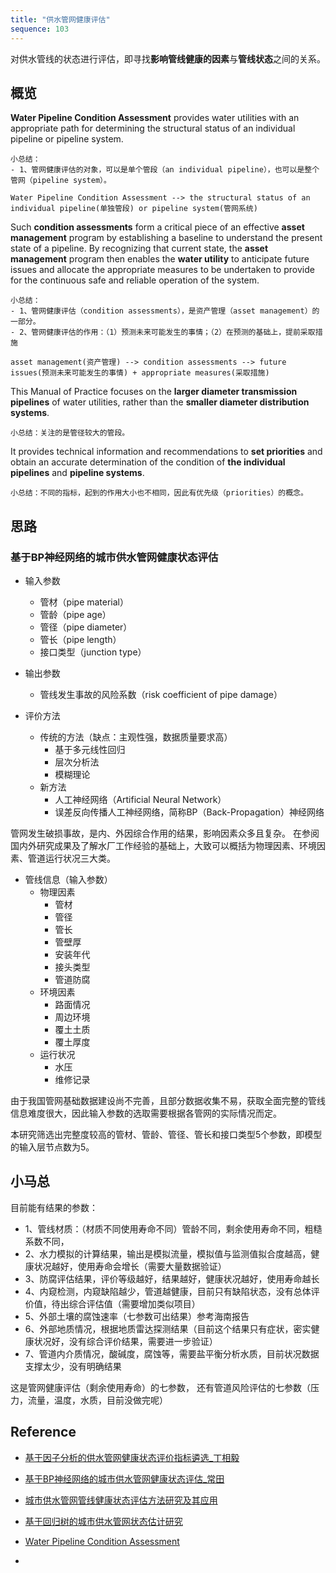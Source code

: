 ```yaml
---
title: "供水管网健康评估"
sequence: 103
---
```


对供水管线的状态进行评估，即寻找**影响管线健康的因素**与**管线状态**之间的关系。

## 概览

**Water Pipeline Condition Assessment** provides water utilities with an appropriate path
for determining the structural status of an individual pipeline or pipeline system.

```text
小总结：
- 1、管网健康评估的对象，可以是单个管段（an individual pipeline），也可以是整个管网（pipeline system）。

Water Pipeline Condition Assessment --> the structural status of an individual pipeline(单独管段) or pipeline system(管网系统)

```

Such **condition assessments** form a critical piece of an effective **asset management** program
by establishing a baseline to understand the present state of a pipeline.
By recognizing that current state, the **asset management** program then enables the **water utility**
to anticipate future issues and allocate the appropriate measures
to be undertaken to provide for the continuous safe and reliable operation of the system.

```text
小总结：
- 1、管网健康评估（condition assessments），是资产管理（asset management）的一部分。
- 2、管网健康评估的作用：（1）预测未来可能发生的事情；（2）在预测的基础上，提前采取措施

asset management(资产管理) --> condition assessments --> future issues(预测未来可能发生的事情) + appropriate measures(采取措施)
```

This Manual of Practice focuses on the **larger diameter transmission pipelines** of water utilities,
rather than the **smaller diameter distribution systems**.

```text
小总结：关注的是管径较大的管段。
```

It provides technical information and recommendations to **set priorities** and
obtain an accurate determination of the condition of **the individual pipelines** and **pipeline systems**.

```text
小总结：不同的指标，起到的作用大小也不相同，因此有优先级（priorities）的概念。
```

## 思路

### 基于BP神经网络的城市供水管网健康状态评估

- 输入参数
    - 管材（pipe material）
    - 管龄（pipe age）
    - 管径（pipe diameter）
    - 管长（pipe length）
    - 接口类型（junction type）
- 输出参数
    - 管线发生事故的风险系数（risk coefficient of pipe damage）

- 评价方法
    - 传统的方法（缺点：主观性强，数据质量要求高）
        - 基于多元线性回归
        - 层次分析法
        - 模糊理论
    - 新方法
        - 人工神经网络（Artificial Neural Network）
        - 误差反向传播人工神经网络，简称BP（Back-Propagation）神经网络

管网发生破损事故，是内、外因综合作用的结果，影响因素众多且复杂。
在参阅国内外研究成果及了解水厂工作经验的基础上，大致可以概括为物理因素、环境因素、管道运行状况三大类。

- 管线信息（输入参数）
    - 物理因素
        - 管材
        - 管径
        - 管长
        - 管壁厚
        - 安装年代
        - 接头类型
        - 管道防腐
    - 环境因素
        - 路面情况
        - 周边环境
        - 覆土土质
        - 覆土厚度
    - 运行状况
        - 水压
        - 维修记录

由于我国管网基础数据建设尚不完善，且部分数据收集不易，获取全面完整的管线信息难度很大，因此输入参数的选取需要根据各管网的实际情况而定。

本研究筛选出完整度较高的管材、管龄、管径、管长和接口类型5个参数，即模型的输入层节点数为5。

## 小马总

目前能有结果的参数：

- 1、管线材质：（材质不同使用寿命不同）管龄不同，剩余使用寿命不同，粗糙系数不同，
- 2、水力模拟的计算结果，输出是模拟流量，模拟值与监测值拟合度越高，健康状况越好，使用寿命会增长（需要大量数据验证）
- 3、防腐评估结果，评价等级越好，结果越好，健康状况越好，使用寿命越长
- 4、内窥检测，内窥缺陷越少，管道越健康，目前只有缺陷状态，没有总体评价值，待出综合评估值（需要增加类似项目）
- 5、外部土壤的腐蚀速率（七参数可出结果）参考海南报告
- 6、外部地质情况，根据地质雷达探测结果（目前这个结果只有症状，密实健康状况好，没有综合评价结果，需要进一步验证）
- 7、管道内介质情况，酸碱度，腐蚀等，需要盐平衡分析水质，目前状况数据支撑太少，没有明确结果

这是管网健康评估（剩余使用寿命）的七参数，
还有管道风险评估的七参数（压力，流量，温度，水质，目前没做完呢）

## Reference

- [基于因子分析的供水管网健康状态评价指标遴选_丁相毅](https://www.doc88.com/p-73547190956386.html)
- [基于BP神经网络的城市供水管网健康状态评估_常田](https://www.doc88.com/p-7817627120386.html)
- [城市供水管网管线健康状态评估方法研究及其应用](https://www.doc88.com/p-0846481527030.html)
- [基于回归树的城市供水管网状态估计研究](https://www.doc88.com/p-9743829138570.html)


- [Water Pipeline Condition Assessment](https://ascelibrary.org/doi/book/10.1061/9780784414750)
- []()
